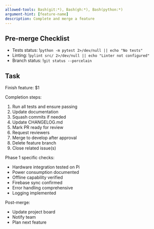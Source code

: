 ```yaml
---
allowed-tools: Bash(git:*), Bash(gh:*), Bash(python:*)
argument-hint: [feature-name]
description: Complete and merge a feature
---
```


## Pre-merge Checklist
- Tests status: !`python -m pytest 2>/dev/null || echo "No tests"`
- Linting: !`pylint src/ 2>/dev/null || echo "Linter not configured"`
- Branch status: !`git status --porcelain`

## Task

Finish feature: $1

Completion steps:
1. Run all tests and ensure passing
2. Update documentation
3. Squash commits if needed
4. Update CHANGELOG.md
5. Mark PR ready for review
6. Request reviewers
7. Merge to develop after approval
8. Delete feature branch
9. Close related issue(s)

Phase 1 specific checks:
- Hardware integration tested on Pi
- Power consumption documented
- Offline capability verified
- Firebase sync confirmed
- Error handling comprehensive
- Logging implemented

Post-merge:
- Update project board
- Notify team
- Plan next feature